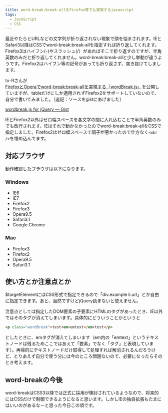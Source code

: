```yaml
---
title: word-break:break-allをFirefox等でも実現するjavascript
tags: 
  - JavaScript
  - CSS
---
```


最近やたらとURLなどの文字列が折り返されない現象で頭を悩まされます。IEとSafari3以降はCSSでword-break:break-allを指定すれば折り返してくれます。Firefox3はハイフン(-)やスラッシュ(/）があればそこで折り返すのですが、半角英数のみだと折り返してくれません。word-break:break-allと少し挙動が違うようです。Firefox2はハイフン等の記号があっても折り返さず、突き抜けてしまします。

to-Rさんが[FirefoxとOperaでword-break:break-allを実現する「wordBreak.js」](http://blog.webcreativepark.net/2008/09/14-211341.html)を公開していますが、tableだけにしか適用されずFirefox2をサポートしていないので、自分で書いてみました。（追記：ソースをgistにあげました）

[wordbreak.js for jQuery — Gist](https://gist.github.com/58594)

IEとFirefox2以外はゼロ幅スペースを各文字の間に入れ込むことで半角英数のみでも改行されます。IEはそれで動かなかったのでword-break:break-allをCSSで指定しました。Firefox2はゼロ幅スペースで調子が悪かったので仕方なく`<wbr />`を埋め込んでます。

対応ブラウザ
-------------

動作確認したブラウザは以下になります。

### Windows

* IE6
* IE7
* Firefox2
* Firefox3
* Opera9.5
* Safari3.1
* Google Chrome

### Mac

* Firefox3
* Firefox2
* Opera9.5
* Safari3.1

使い方とか注意点とか
--------------------

$targetElementにはCSS形式で指定できるので「div.example li.url」とか自由に指定できます。あと、当然ですけどjQuery読まないと使えません。

注意点としては指定したDOM要素の子要素にHTMLのタグがあったとき、IE以外ではそのタグが消えてしまいます。具体的にどういうことかというと

```html
<p class="wordBreak">test<em>emtext</em>test</p>
```

としたときに、emタグが消えてしまいます（em内の「emtext」というテキストノードは残るためここではあえて「要素」でなく「タグ」と表現しています）。再帰的にテキストノードだけ取得して処理すれば解消されるんだろうけど、とりあえず自分で使う分には今のところ問題ないので、必要になったらそのとき考えます。

word-breakの今後
---------------------

word-breakはCSS3以降では正式に採用が検討されているようなので、将来的にはCSSだけで制御できるようになると思います。しかしIEの独自拡張もたまにはいいのがあるなーと思った今日この頃です。
